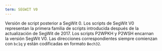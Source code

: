 ```yaml
---
term: SEGWIT V0
---
```


Versión de script posterior a SegWit 0. Los scripts de SegWit V0 representan la primera familia de scripts introducida después de la actualización de SegWit de 2017. Los scripts P2WPKH y P2WSH encarnan la versión SegWit V0. Las direcciones correspondientes siempre comienzan con `bc1q` y están codificadas en formato `Bech32`.
